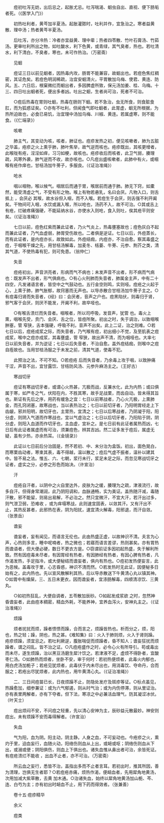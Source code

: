 <!-- { "loadSidebar": true } -->
　　痘初吐泻无妨，出后忌之，起胀尤忌。吐泻喘渴、蛔虫自出、直视、便下肠垢者死。（《医学入门》）

　　初热吐利者，黄芩加半夏汤。起胀灌脓时，吐利并作，宜急治之。寒者益黄散、理中汤；热者黄芩半夏汤。

　　后吐泻，亦分冷热：冷者亦宜益黄、理中辈；热者四苓散、竹叶石膏汤、竹茹汤。更审吐利所出之物，如吐酸水，利下色黄，或青绿，其气臭者，热也。若吐清水，利下清白，不臭者，寒也，未可作热治。（万密斋）

　　见蛔

　　痘证三日以前见蛔者，因热毒内攻，肠胃不能兼容，故蛔出也。若痘色焦红稠密，其证危矣。若痘色明润稀疏，治宜安蛔清火，平胃散加乌梅、使君、黄连、防风。五、六日后，根窠微红而蛔出者，多因脾虚所致，保元汤加姜、桂、乌梅。十三、四日吐出蛔者死，便出多者凶。吐出之蛔，生者尚可治，死者不可治。

　　○痘后热毒在胃则吐蛔，热毒在肠则下蛔。若不急治，虫无所食，则食脏食肛，而为狐惑证矣。○亦有不吐利，但闻食气即吐蛔者，此胃虚，蛔无所根据，为热所迫故也，必食已易饥，治宜理中汤加乌梅、川椒、黄连。若属虚寒，则不能食。（《仁端录》）

　　咳嗽

　　肺主气，其变动为咳，咳者，肺证也。痘疹发热之初，便见咳嗽者，肺为五脏之华盖，疮疹之火上熏乎肺，肺叶焦举，故气逆而咳也。疮疹既出，其咳更增者，此喉咙有疮，淫淫如痒，习习如梗，故咳也。疮疹收后而咳者，此卫气弱，腠理疏，风寒外袭，肺气逆而不收，故亦咳也。○凡痘出盛咳嗽者，此肺中有火，或咽喉有疮作痒也，甘桔汤加牛蒡子，多服良。（《证治准绳》）

　　呛水

　　咽以咽物，喉以候气。咽居后而通于胃，喉居前而通于肺。肺无下窍，如橐 然，能受清虚之气，不受有形之物。喉上有物若悬乳，名曰会厌。凡物入口，则舌抵上 ，会厌必 其喉，故水谷但入咽，而不入喉。若痘生于会厌，则舌强不利开阖矣。干物间可入咽，水饮或漏入喉，所以呛也，汤药不入，故不可治。○其或舌上有疮，烂破疼痛强硬，不能延纳水谷，亦使水入则呛，食入则吐，俟其疮平则安矣。（《证治准绳》）

　　七日以前，痘色红紫而兼此证者，乃火气炎上，热毒壅塞故也；痘色灰白不起而兼此证者，乃气血虚弱，肺胃受伤故也。二者俱是逆证。七日以后，外痘蒸长，而有此证者，是内痘亦长，故致如此。外痘结痂，内痘亦，不治自愈。察其毒盛之痘，于咽喉干燥之先，用甘桔汤解毒，加麦冬、栝蒌、牛蒡、元参、荆芥之类，清其气道，不使热毒有犯，则可免患。（翁仲仁）

　　失音

　　痘疮初出，声音洪亮者，形病而气不病也；未发声音不出者，形不病而气病也：既发声不出者，形气俱病也。○有心火刑肺而失音者，肺属金主声，中有二十四空，凡发诸语言者，皆空中之气鼓动也。五行金空则鸣，实则哑。痘疮之火起于心，上熏于肺，肺气胀郁，故窍塞而无声也。以导赤散合甘桔汤加牛蒡子主之。○有痘毒归肾而失音者，《经》曰：会厌者，音声之户也。痘黑陷伏，则毒归于肾，邪气客于会厌，则厌不能发，开阖不利，故卒哑也。

　　○有喉舌溃烂而失音者。咽喉者，所以司呼吸，发音声，犹管 也。毒火上熏，咽喉先受，贲门、会厌、舌之位，皆痘所聚。初出之时，失于调治，以致咽喉肿塞，管 窄狭，舌本强硬，呼吸不利，音声不出矣。此上二证，治之则难。○若七日以后，痘疮成浆之际，而失音者，乃气喉有痘，初出细小不觉，及至肌表之痘成浆，喉中之痘亦成浆，其毒壅盛，管 窄狭，故出声不清，而为咽哑也。大率七日以前失音者，并为逆证；七日以后失音者，不治自愈。盖外痘结痂，则喉中之痘自痊故也。当用甘桔汤服之于未发之前，清其气道，使毒不犯。

　　此预治之法，不可不知。○若痘疮 后而失音者，乃余毒上攻于咽，以致肿痛干涩，声音不出，宜甘露饮、甘桔防风汤、元参升麻汤主之。（王好古）

　　寒战切牙

　　痘证有寒战切牙者，或谓心火热甚，亢极而战，反兼水化，此为内热；或曰俱属于寒，如严冬之气，伏阳在内，不胜其寒，故手足战栗，而齿自动。皆未得其旨也。斯证有先后之序，用药有缓急之宜：七日以前寒战者，乃心火亢极，上熏肺金，而孔窍闭塞，故寒战也，当以表热治之；七日以前切牙者，乃阳明胃经走上下齿龈，邪并阳明，故切牙也，主胃热，宜清之；七日以后寒战者，乃阴凝于阳，阳分虚，则阴入气道而作寒战也，宜以气虚治之；七日以后切牙者，乃阳陷于阴，阴分虚，则阳入血道而作切牙也，主血虚，宜补之。是七日前有此证者属热而凶，七日后有此证者属虚而有可治，须兼痘色，辨其吉凶。然二证多发于痘后，属虚无疑，虽有少热，亦余热耳。（《金镜录》）

　　此证以七日前后分治固是，然不若初、中、末分治为盒饭。初出，面色晃白，而寒栗齿动者，寒束其表，毒不得越，温以散之；痘后气虚不振者，温补以建其中。皆不易之法。惟五、六、七朝，浆行未行，浆足未足之际，而忽见寒战切牙之证者，虚实之分，必参之形色而始决。（许宣治）

　　汗

　　痘疮自汗者，以阴中之火自里达外，皮肤为之缓，腠理为之疏，津液流行，故多自汗。但得身常潮润，此乃阴阳调和，血脉通畅，实为美证。盖热随汗减，毒随汗散，邪不能留，则易出易解，不必治之。然只宜微汗，不宜大汗，若汗出过多，则气泄卫弱，恐难收 ，或为痒塌寒战，此则速宜固表，以敛其汗。又有汗出不止，其热反甚者，此邪热在表，阴为阳扰，速宜清火解毒，阳邪退，而汗自敛。（张景岳）

　　谵妄

　　谵妄者，妄有闻见，而语言无伦也。此由热盛正虚，以故神识不清。夫言为心声，心热则多言，睡中呢喃者，热之微也；若寤而语言差谬，热则甚矣。亦有胃热而谵语者，但大便必硬，数日不更衣方是。○窃谓前证多因初起热盛，失于解利所致。然有因痘毒未尽者，有因胃经有热者，有因肺经有热者，有因心脾有热者，凡作渴发热，手足指冷，或大便秘结而谵妄者，俱内有热也。○痘初发热便妄言，此为恶候。盖毒攻于里，心志昏惑，神识不清而然。○若发热时无此证，因便秘多日始有之，此内热也。先以宣风散解利其热，后以导赤散送下牛黄清心丸以镇其神。○如胃中有燥屎，三、五日未更衣，因而谵妄者，宜涤肠解毒，四顺清凉饮、三黄丸。

　　○如初热狂乱，大便自调者，五苓散加辰砂。○如起发成浆欲 之时，忽然神昏谵妄者，此由痘本稠密，精血外耗，不能养神，宜养血泻火，安神丸主之。（《证治准绳》）

　　烦躁

　　烦者扰扰而烦，躁者愦愦而躁，合而言之，烦躁皆热也。析而分之，烦，阳也，热之轻；躁，阴也，热之甚。《难知集》曰：火入于肺则烦，火入于肾则躁。疮疹烦躁，须宜忌之。若吐利厥逆，腹胀喘促而烦躁者，昏不知人；谵妄狂扰而烦躁者，谓之闷乱。皆不治之证。○凡痘疮盛作之时，必令心火有所导引。苟或毒出而未尽，遂生烦躁，治以黑豆汤磨生犀汁饮之。若津液不足，虚烦不得卧者，宜酸枣仁汤。○如肺热而烦者，坐卧不安，审于何时：若初热便烦者，此毒火内郁也，用白虎汤加栀子；若疮见犹烦者，此毒伏于内未尽出也，用消毒饮、夺命丹，合而服之；若疮出尽犹烦者，此内热也，用牛黄清心丸。（《证治准绳》）

　　二、三日间痘苗已长，日夜烦躁不止，防隐处发疔及斑疹等证。○标点虽见，热躁愈加，细参兼证：或为六气郁遏，则从时气治；或为内伤停滞，则从里证治。亦有表里两解者，亦有下夺者。但下法，寒凉之中必兼活血理气，防其凝涩冰伏。（叶天士）

　　痘出烦闷不安，不问痘之轻重，先以清心安神为主，辰砂益元散最妙。神安则痘出，未有烦躁不安而毒得解者。（许宣治）

　　失血

　　气为阳，血为阴。阳主动，阴主静。人身之血，不可妄动也。今疮疹之火，熏灼于里，迫血妄行，血随火动，阳络伤则血从上出，或衄或呕；阴络伤则血从下出，或溺或便；阴阳俱伤，则血上下俱出也。诸失血惟从鼻出者可治，余皆死证。有痘疮溃烂不能收 ，出血不止者，亦不可治。（万密斋）

　　所云血之妄行，悉皆不治，盖指出多而不止者言耳。若初出时，推其所因，善为清理，岂俱无生者耶？○若痘疮赤痛，烦热作渴，便衄血者，先用犀角地黄汤，次用加减大紫草散，去黄 加木通。○治诸失血，始终以犀角地黄汤加山栀、芩、连、白芍为主；亦有初出时衄血不止，用下药而得效者。（张兼善）

　　卷十五·痘疹精华

　　余义

　　痘类

